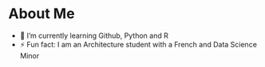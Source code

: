 # About Me

- 🌱 I’m currently learning Github, Python and R
- ⚡ Fun fact: I am an Architecture student with a French and Data Science Minor
